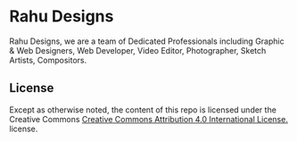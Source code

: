 # Rahu Designs
 Rahu Designs, we are a team of Dedicated Professionals including Graphic & Web Designers, Web Developer, Video Editor, Photographer, Sketch Artists, Compositors.
 
## License

Except as otherwise noted, the content of this repo is licensed under the  Creative Commons [Creative Commons Attribution 4.0 International License.
](http://creativecommons.org/licenses/by/4.0/) license.
